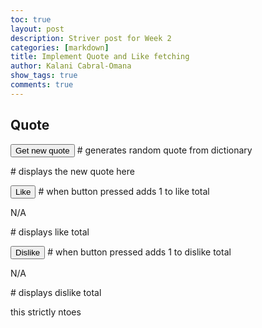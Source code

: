```yaml
---
toc: true
layout: post
description: Striver post for Week 2
categories: [markdown]
title: Implement Quote and Like fetching
author: Kalani Cabral-Omana
show_tags: true
comments: true
---
```


## Quote

<button onclick="getQuote()">Get new quote</button> # generates random quote from dictionary

<p id="quote"></p> # displays the new quote here

<button type="button" onclick="incrementLikes()">Like</button> # when button pressed adds 1 to like total

<p id="likeCount">N/A</p> # displays like total

<button type="button" onclick="incrementDislikes()">Dislike</button> # when button pressed adds 1 to dislike total

<p id="dislikeCount">N/A</p> # displays dislike total

<script>
    const remote = "https://striver.nighthawkcodescrums.gq";  # identifys the api from the http link
    const quote = document.getElementById("quote");   # defines variable (quote) by the quote that is gernerated by the api
    const likes = document.getElementById("likeCount"); #defines likes by the likecount stored in the api (probably wrong)
    const dislikes = document.getElementById("dislikeCount"); # defines dislikes by the dislikecount stored int eh api (probably worng)
    let currentQuoteID = -1; # ???

    const incrementLikes = async () => {
        if (currentQuoteID === -1) return;
        const { likes: count } = await fetch(remote + "/like", {
            method: "POST",
            headers: { "Content-Type": "application/json" },
            body: JSON.stringify({ id: currentQuoteID }),
        }).then((r) => r.json());
        likes.innerHTML = `${count} likes`;
    };

    const incrementDislikes = async () => {
        if (currentQuoteID === -1) return;
        const { dislikes: count } = await fetch(remote + "/dislike", {
            method: "POST",
            headers: { "Content-Type": "application/json" },
            body: JSON.stringify({ id: currentQuoteID }),
        }).then((r) => r.json());
        dislikes.innerHTML = `${count} dislikes`;
    };

    const getQuote = async () => {
        const res = await fetch(remote + "/quote").then((r) => r.json());
        currentQuoteID = Number.parseInt(Object.keys(res)[0]);
        const currentQuote = res[currentQuoteID];

        likes.innerHTML = `${currentQuote["likes"]} likes`;
        dislikes.innerHTML = `${currentQuote["dislikes"]} likes`;
        quote.innerHTML = currentQuote["quote"];
    };
</script>


this strictly ntoes